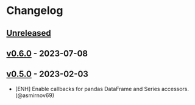 # Changelog

## [Unreleased]

## [v0.6.0] - 2023-07-08

## [v0.5.0] - 2023-02-03

-   [ENH] Enable callbacks for pandas DataFrame and Series accessors. (@asmirnov69)

[Unreleased]: https://github.com/pyjanitor-devs/pandas_flavor/compare/v0.6.0...HEAD

[v0.6.0]: https://github.com/pyjanitor-devs/pandas_flavor/compare/v0.5.0...v0.6.0

[v0.5.0]: https://github.com/pyjanitor-devs/pandas_flavor/compare/844c5bc9bebf235bd4534badc07c0153dd01cba0...v0.5.0
